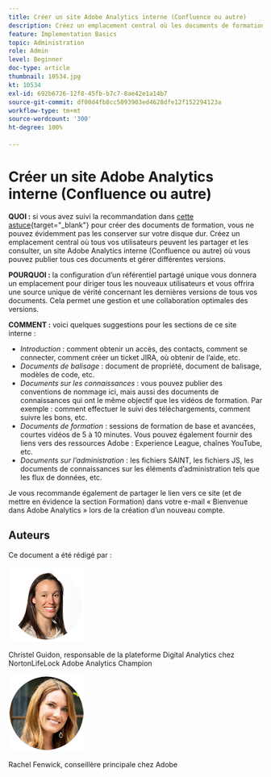 ```yaml
---
title: Créer un site Adobe Analytics interne (Confluence ou autre)
description: Créez un emplacement central où les documents de formation peuvent être partagés et consultés par tous vos utilisateurs.
feature: Implementation Basics
topic: Administration
role: Admin
level: Beginner
doc-type: article
thumbnail: 10534.jpg
kt: 10534
exl-id: 692b6726-12f8-45fb-b7c7-8ae42e1a14b7
source-git-commit: df00d4fb8cc5093903ed4628dfe12f152294123a
workflow-type: tm+mt
source-wordcount: '300'
ht-degree: 100%

---
```


# Créer un site Adobe Analytics interne (Confluence ou autre)

**QUOI :** si vous avez suivi la recommandation dans [cette astuce](create-basic-videos-and-training.md){target=&quot;_blank&quot;} pour créer des documents de formation, vous ne pouvez évidemment pas les conserver sur votre disque dur. Créez un emplacement central où tous vos utilisateurs peuvent les partager et les consulter, un site Adobe Analytics interne (Confluence ou autre) où vous pouvez publier tous ces documents et gérer différentes versions.

**POURQUOI :** la configuration d’un référentiel partagé unique vous donnera un emplacement pour diriger tous les nouveaux utilisateurs et vous offrira une source unique de vérité concernant les dernières versions de tous vos documents. Cela permet une gestion et une collaboration optimales des versions.

**COMMENT :** voici quelques suggestions pour les sections de ce site interne :

* _Introduction_ : comment obtenir un accès, des contacts, comment se connecter, comment créer un ticket JIRA, où obtenir de l’aide, etc.
* _Documents de balisage_ : document de propriété, document de balisage, modèles de code, etc.
* _Documents sur les connaissances_ : vous pouvez publier des conventions de nommage ici, mais aussi des documents de connaissances qui ont le même objectif que les vidéos de formation. Par exemple : comment effectuer le suivi des téléchargements, comment suivre les bons, etc.
* _Documents de formation_ : sessions de formation de base et avancées, courtes vidéos de 5 à 10 minutes. Vous pouvez également fournir des liens vers des ressources Adobe : Experience League, chaînes YouTube, etc.
* _Documents sur l’administration_ : les fichiers SAINT, les fichiers JS, les documents de connaissances sur les éléments d’administration tels que les flux de données, etc.

Je vous recommande également de partager le lien vers ce site (et de mettre en évidence la section Formation) dans votre e-mail « Bienvenue dans Adobe Analytics » lors de la création d’un nouveau compte.


## Auteurs

Ce document a été rédigé par :

![Christel Guidon](assets/Christel-Headshot-150.png)

Christel Guidon, responsable de la plateforme Digital Analytics chez NortonLifeLock
Adobe Analytics Champion

![Rachel Fenwick](assets/Rachel-Fenwick-150.png)

Rachel Fenwick, conseillère principale chez Adobe
